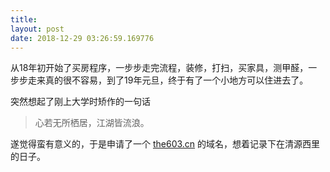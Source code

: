 ```yaml
---
title: 
layout: post
date: 2018-12-29 03:26:59.169776
---
```


从18年初开始了买房程序，一步步走完流程，装修，打扫，买家具，测甲醛，一步步走来真的很不容易，到了19年元旦，终于有了一个小地方可以住进去了。

突然想起了刚上大学时矫作的一句话

>心若无所栖居，江湖皆流浪。

遂觉得蛮有意义的，于是申请了一个 [the603.cn](http://the603.cn) 的域名，想着记录下在清源西里的日子。
